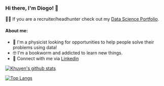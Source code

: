 ### Hi there, I'm Diogo! 👋

👨‍💼 If you are a recruiter/headhunter check out my [Data Science Portfolio](https://github.com/diogolbar/portfolio).
#### About me:
- 🔬 I'm a physicist looking for opportunities to help people solve their problems using data!
- 🤓 I'm a bookworm and addicted to learn new things.
- 🤝 Connect with me via [Linkedin](https://www.linkedin.com/in/diogolbar/)

[![Khuyen's github stats](https://github-readme-stats.vercel.app/api?username=diogolbar&count_private=true&show_icons=true&theme=radical&hide_rank=false)](https://github.com/anuraghazra/github-readme-stats)


[![Top Langs](https://github-readme-stats.vercel.app/api/top-langs/?username=diogolbar)](https://github.com/anuraghazra/github-readme-stats)
